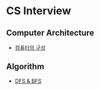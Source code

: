 # CS Interview

## Computer Architecture
- [컴퓨터의 구성](https://github.com/h-suo/CS-Interview/blob/main/content/24.02.28.md)

## Algorithm
- [DFS & BFS](https://github.com/h-suo/CS-Interview/blob/main/content/24.02.29.md)

